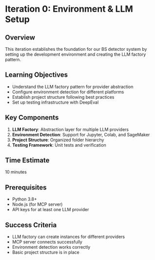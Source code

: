 # Iteration 0: Environment & LLM Setup

## Overview
This iteration establishes the foundation for our BS detector system by setting up the development environment and creating the LLM factory pattern.

## Learning Objectives
- Understand the LLM factory pattern for provider abstraction
- Configure environment detection for different platforms
- Establish project structure following best practices
- Set up testing infrastructure with DeepEval

## Key Components
1. **LLM Factory**: Abstraction layer for multiple LLM providers
2. **Environment Detection**: Support for Jupyter, Colab, and SageMaker
3. **Project Structure**: Organized folder hierarchy
4. **Testing Framework**: Unit tests and verification

## Time Estimate
10 minutes

## Prerequisites
- Python 3.8+
- Node.js (for MCP server)
- API keys for at least one LLM provider

## Success Criteria
- LLM factory can create instances for different providers
- MCP server connects successfully
- Environment detection works correctly
- Basic project structure is in place